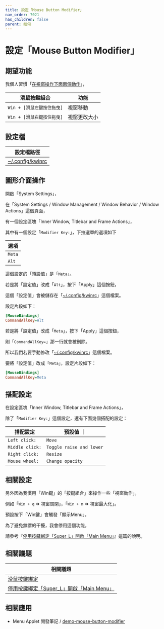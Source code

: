 ```yaml
---
title: 設定「Mouse Button Modifier」
nav_order: 7021
has_children: false
parent: 如何
---
```



# 設定「Mouse Button Modifier」




## 期望功能

我個人習慣「[在視窗操作下面兩個動作](https://samwhelp.github.io/note-about-endeavouros-kde-plasma/read/config/mousebind.html#視窗內容區塊)」，

| 滑鼠按鍵組合                |  功能                   |
| --------------------------- | ----------------------- |
| `Win + [滑鼠左鍵按住拖曳]`  | 視窗移動                |
| `Win + [滑鼠右鍵按住拖曳]`  | 視窗更改大小            |




## 設定檔

| 設定檔路徑 |
| --- |
| [~/.config/kwinrc](https://github.com/samwhelp/endeavouros-kde-plasma-adjustment/blob/main/prototype/main/kde-config/locale/en_us/Breeze-Dark/asset/overlay/etc/skel/.config/kwinrc#L46-L47) |




## 圖形介面操作

開啟「System Settings」，

在「System Settings / Window Management / Window Behavior / Window Actions」這個頁面，

有一個設定區塊「Inner Window, Titlebar and Frame Actions」，


其中有一個設定「`Modifier Key:`」，下拉選單的選項如下

| 選項  |
| ---- |
| `Meta` |
| `Alt`  |

這個設定的「預設值」是「`Meta`」。

若是將「設定值」改成「`Alt`」，按下「Apply」這個按鈕，

這個「設定值」會被儲存在「[~/.config/kwinrc](https://github.com/samwhelp/endeavouros-kde-plasma-adjustment/blob/main/prototype/main/kde-config/locale/en_us/Breeze-Dark/asset/overlay/etc/skel/.config/kwinrc#L46-L47)」這個檔案。

設定片段如下：

``` ini
[MouseBindings]
CommandAllKey=Alt
```

若是將「設定值」改成「`Meta`」，按下「Apply」這個按鈕，

則「`CommandAllKey=`」那一行就會被刪除。


所以我們若要手動修改「[~/.config/kwinrc](https://github.com/samwhelp/endeavouros-kde-plasma-adjustment/blob/main/prototype/main/kde-config/locale/en_us/Breeze-Dark/asset/overlay/etc/skel/.config/kwinrc#L46-L47)」這個檔案。

要將「設定值」改成「`Meta`」，設定片段如下：

``` ini
[MouseBindings]
CommandAllKey=Meta
```




## 搭配設定

在設定區塊「Inner Window, Titlebar and Frame Actions」，

除了「`Modifier Key:`」這個設定，還有下面幾個搭配的設定：

| 搭配設定           | 預設值                    ｜
| ---------------- | ------------------------- |
| `Left click:`    | `Move`                    |
| `Middle click:`  | `Toggle raise and lower`  |
| `Right click:`   | `Resize`                  |
| `Mouse wheel:`   | `Change opacity`          |




## 相關設定

另外因為我慣用「Win鍵」的「按鍵組合」來操作一些「視窗動作」，

例如「`Win + q` => 視窗關閉」，「`Win + m` => 視窗最大化」。

預設按下「Win鍵」會觸發「顯示Menu」，

為了避免無謂的干擾，我會停用這個功能，

請參考『[停用按鍵綁定「Super_L」開啟「Main Menu」](https://samwhelp.github.io/note-about-endeavouros-kde-plasma/read/howto/disable-keybind-open-main-menu.html)』這篇的說明。




## 相關議題

| 相關議題 |
| ------- |
| [滑鼠按鍵綁定](https://samwhelp.github.io/note-about-endeavouros-kde-plasma/read/config/mousebind.html#視窗內容區塊) |
| [停用按鍵綁定「Super_L」開啟「Main Menu」](https://samwhelp.github.io/note-about-endeavouros-kde-plasma/read/howto/disable-keybind-open-main-menu.html) |




## 相關應用

* Menu Applet 開發筆記 / [demo-mouse-button-modifier](https://samwhelp.github.io/note-about-menu-applet/read/demo/demo-mouse-button-modifier.html#cinnamon)
